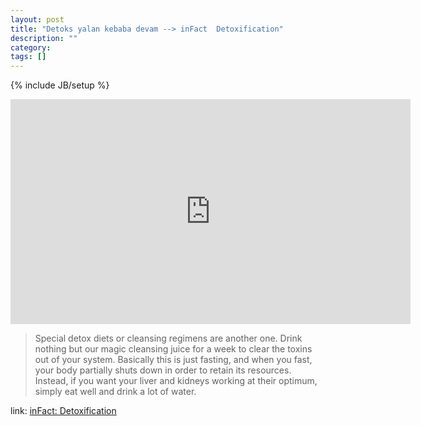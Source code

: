 ```yaml
---
layout: post
title: "Detoks yalan kebaba devam --> inFact  Detoxification"
description: ""
category: 
tags: []
---
```

{% include JB/setup %}

<div><iframe width="640" height="360" src="http://www.youtube.com/embed/3FX_oJ8MCTY?feature=player_embedded" frameborder="0" allowfullscreen="true"></iframe></div>

> Special detox diets or cleansing regimens are another one. Drink nothing but our magic cleansing juice for a week to clear the toxins out of your system. Basically this is just fasting, and when you fast, your body partially shuts down in order to retain its resources. Instead, if you want your liver and kidneys working at their optimum, simply eat well and drink a lot of water.

link: [inFact: Detoxification](http://infactvideo.com/episode/02/02/)
